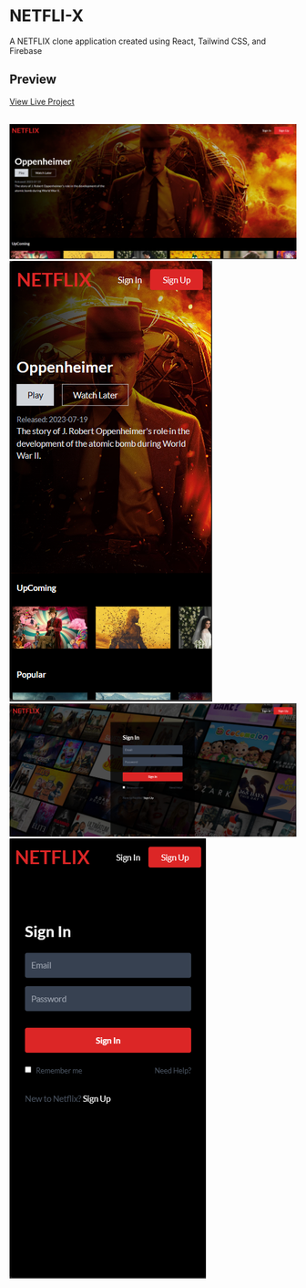 # NETFLI-X

A NETFLIX clone application created using React, Tailwind CSS, and Firebase

## Preview

[View Live Project](https://netfli-x.vercel.app/)

<br>

<div class="grid grid-cols-2 gap-4">
  <div>
    <img src="./NETFLIX/public/Ana.png" alt="Screenshot 1" class="w-full h-auto">
  </div>
  <div>
    <img src="./NETFLIX/public/AnaResponsive.png" alt="Screenshot 2" class="w-full h-auto">
  </div>
  <div class="col-span-2 flex justify-between">
    <img src="./NETFLIX/public/Login.png" alt="Screenshot 3" class="w-48 h-auto">
    <img src="./NETFLIX/public/LoginResponsive.png" alt="Screenshot 4" class="w-48 h-auto">
  </div>
</div>
